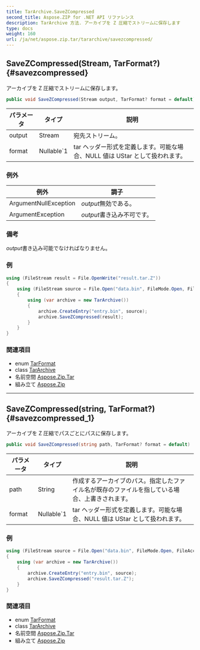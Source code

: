 ```yaml
---
title: TarArchive.SaveZCompressed
second_title: Aspose.ZIP for .NET API リファレンス
description: TarArchive 方法. アーカイブを Z 圧縮でストリームに保存します
type: docs
weight: 160
url: /ja/net/aspose.zip.tar/tararchive/savezcompressed/
---
```

## SaveZCompressed(Stream, TarFormat?) {#savezcompressed}

アーカイブを Z 圧縮でストリームに保存します。

```csharp
public void SaveZCompressed(Stream output, TarFormat? format = default)
```

| パラメータ | タイプ | 説明 |
| --- | --- | --- |
| output | Stream | 宛先ストリーム。 |
| format | Nullable`1 | tar ヘッダー形式を定義します。可能な場合、NULL 値は UStar として扱われます。 |

### 例外

| 例外 | 調子 |
| --- | --- |
| ArgumentNullException | *output*無効である。 |
| ArgumentException | *output*書き込み不可です。 |

### 備考

*output*書き込み可能でなければなりません。

### 例

```csharp
using (FileStream result = File.OpenWrite("result.tar.Z"))
{
    using (FileStream source = File.Open("data.bin", FileMode.Open, FileAccess.Read))
    {
        using (var archive = new TarArchive())
        {
            archive.CreateEntry("entry.bin", source);
            archive.SaveZCompressed(result);
        }
    }
}
```

### 関連項目

* enum [TarFormat](../../tarformat/)
* class [TarArchive](../)
* 名前空間 [Aspose.Zip.Tar](../../tararchive/)
* 組み立て [Aspose.Zip](../../../)

---

## SaveZCompressed(string, TarFormat?) {#savezcompressed_1}

アーカイブを Z 圧縮でパスごとにパスに保存します。

```csharp
public void SaveZCompressed(string path, TarFormat? format = default)
```

| パラメータ | タイプ | 説明 |
| --- | --- | --- |
| path | String | 作成するアーカイブのパス。指定したファイル名が既存のファイルを指している場合、上書きされます。 |
| format | Nullable`1 | tar ヘッダー形式を定義します。可能な場合、NULL 値は UStar として扱われます。 |

### 例

```csharp
using (FileStream source = File.Open("data.bin", FileMode.Open, FileAccess.Read))
{
    using (var archive = new TarArchive())
    {
        archive.CreateEntry("entry.bin", source);
        archive.SaveZCompressed("result.tar.Z");
    }
}
```

### 関連項目

* enum [TarFormat](../../tarformat/)
* class [TarArchive](../)
* 名前空間 [Aspose.Zip.Tar](../../tararchive/)
* 組み立て [Aspose.Zip](../../../)


